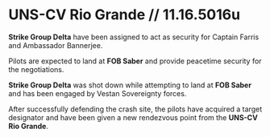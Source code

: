 # UNS-CV Rio Grande // 11.16.5016u
**Strike Group Delta** have been assigned to act as security for Captain Farris and Ambassador Bannerjee.

Pilots are expected to land at **FOB Saber** and provide peacetime security for the negotiations.

**Strike Group Delta** was shot down while attempting to land at **FOB Saber** and has been engaged by Vestan Sovereignty forces.

After successfully defending the crash site, the pilots have acquired a target designator and have been given a new rendezvous point from the **UNS-CV Rio Grande**.